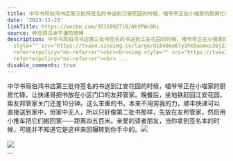 ```yaml
---
title: 中华书局伯鸿书店第三批待签名的书送到江安花园的时候，喵爷爷正在小喵家的厨房忙碌，让快递哥把书放在小区门口的友邦管家。晚餐后，坐地铁赶回江安花园，距友邦...
date: '2023-11-23'
linkTitle: https://weibo.com/3515092710/NtVPWc8hi
source: 种豆得瓜谢不谦的微博
description: 中华书局伯鸿书店第三批待签名的书送到江安花园的时候，喵爷爷正在小喵家的厨房忙碌，让快递哥把书放在小区门口的友邦管家。晚餐后，坐地铁赶回江安花园，距友邦管家关门还差10分钟。这么笨重的书，本来不用劳我的力，顺丰快递可以直接送到家中，但家中无人，所以只好像第二批书那样，先放在友邦管家，然后用小推车把它们搬回家——距离四五百米。亲爱的读者朋友，当你拿到签名本的时候，可能并不知道它是这样来回辗转到你手中的。<img
  style="" src="https://tvax4.sinaimg.cn/large/d1840ee6ly1hk5aumxs3bj22bc334npf.jpg"
  referrerpolicy="no-referrer"><br><br><img style="" src="https://tvax3.sinaimg.cn/large/d1840ee6ly1hk5aur5khij237k2eou0y.jpg"
  referrerpolicy="no-referrer"><br> ...
disable_comments: true
---
```

中华书局伯鸿书店第三批待签名的书送到江安花园的时候，喵爷爷正在小喵家的厨房忙碌，让快递哥把书放在小区门口的友邦管家。晚餐后，坐地铁赶回江安花园，距友邦管家关门还差10分钟。这么笨重的书，本来不用劳我的力，顺丰快递可以直接送到家中，但家中无人，所以只好像第二批书那样，先放在友邦管家，然后用小推车把它们搬回家——距离四五百米。亲爱的读者朋友，当你拿到签名本的时候，可能并不知道它是这样来回辗转到你手中的。<img style="" src="https://tvax4.sinaimg.cn/large/d1840ee6ly1hk5aumxs3bj22bc334npf.jpg" referrerpolicy="no-referrer"><br><br><img style="" src="https://tvax3.sinaimg.cn/large/d1840ee6ly1hk5aur5khij237k2eou0y.jpg" referrerpolicy="no-referrer"><br> ...